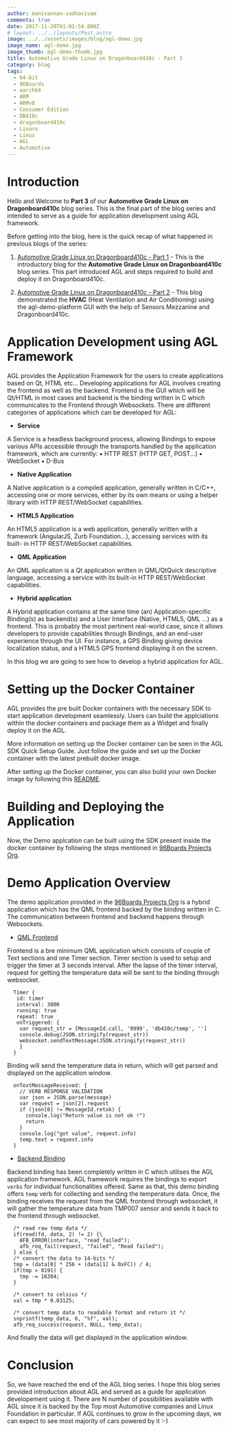 ```yaml
---
author: manivannan-sadhasivam
comments: true
date: 2017-11-28T01:01:54.000Z
# layout: ../../layouts/Post.astro
image: ../../assets/images/blog/agl-demo.jpg
image_name: agl-demo.jpg
image_thumb: agl-demo-thumb.jpg
title: Automotive Grade Linux on Dragonboard410c - Part 3
category: blog
tags:
  - 64-bit
  - 96Boards
  - aarch64
  - ARM
  - ARMv8
  - Consumer Edition
  - DB410c
  - dragonboard410c
  - Linaro
  - Linux
  - AGL
  - Automotive
---
```


# **Introduction**

Hello and Welcome to **Part 3** of our **Automotive Grade Linux on Dragonboard410c**
blog series. This is the final part of the blog series and intended to serve as a guide
for application development using AGL framework.

Before getting into the blog, here is the quick recap of what happened in
previous blogs of the series:

1. [Automotive Grade Linux on Dragonboard410c - Part 1](https://www.96boards.org/blog/agl-on-dragonboard410c-part1/) - This
   is the introductory blog for the **Automotive Grade Linux on Dragonboard410c**
   blog series. This part introduced AGL and steps required to build and deploy
   it on Dragonboard410c.

2. [Automotive Grade Linux on Dragonboard410c - Part 2](https://www.96boards.org/blog/agl-on-dragonboard410c-part2/) - This
   blog demonstrated the **HVAC** (Heat Ventilation and Air Conditioning) using the
   agl-demo-platform GUI with the help of Sensors Mezzanine and Dragonboard410c.

# **Application Development using AGL Framework**

AGL provides the Application Framework for the users to create applications based on Qt, HTML etc...
Developing applications for AGL involves creating the frontend as well as the backend.
Frontend is the GUI which will be Qt/HTML in most cases and backend is the binding
written in C which communicates to the Frontend through Websockets. There are different
categories of applications which can be developed for AGL:

- **Service**

A Service is a headless background process, allowing Bindings to expose
various APIs accessible through the transports handled by the application
framework, which are currently:
▪ HTTP REST (HTTP GET, POST...)
▪ WebSocket
▪ D-Bus

- **Native Application**

A Native application is a compiled application, generally written in C/C++,
accessing one or more services, either by its own means or using a helper
library with HTTP REST/WebSocket capabilities.

- **HTML5 Application**

An HTML5 application is a web application, generally written with a
framework (AngularJS, Zurb Foundation...), accessing services with its built-
in HTTP REST/WebSocket capabilities.

- **QML Application**

An QML application is a Qt application written in QML/QtQuick descriptive
language, accessing a service with its built-in HTTP REST/WebSocket
capabilities.

- **Hybrid application**

A Hybrid application contains at the same time (an) Application-specific
Binding(s) as backend(s) and a User Interface (Native, HTML5, QML ...)
as a frontend. This is probably the most pertinent real-world case, since it allows
developers to provide capabilities through Bindings, and an end-user
experience through the UI. For instance, a GPS Binding giving device
localization status, and a HTML5 GPS frontend displaying it on the screen.

In this blog we are going to see how to develop a hybrid application for AGL.

# **Setting up the Docker Container**

AGL provides the pre built Docker containers with the necessary SDK to start
application development seamlessly. Users can build the applciations within
the docker containers and package them as a Widget and finally deploy it on
the AGL.

More information on setting up the Docker container can be seen in the
AGL SDK Quick Setup Guide.
Just follow the guide and set up the Docker container with the latest
prebuilt docker image.

After setting up the Docker container, you can also build your own Docker image
by following this [README](https://git.automotivelinux.org/AGL/docker-worker-generator/tree/README.md).

# **Building and Deploying the Application**

Now, the Demo applcation can be built using the SDK present inside the docker
container by following the steps mentioned in [96Boards Projects Org](https://github.com/96boards-projects/agl-demo#2-demo-application).

# **Demo Application Overview**

The demo application provided in the [96Boards Projects Org](https://github.com/96boards-projects/agl-demo#2-demo-application)
is a hybrid application which has the QML frontend backed by the binding written in C.
The communication between frontend and backend happens through Websockets.

- [QML Frontend](https://github.com/96boards-projects/agl-demo/tree/master/db410c-temp/app)

Frontend is a bre minimum QML application which consists of couple of Text sections and one
Timer section. Timer section is used to setup and trigger the timer at 3 seconds interval.
After the lapse of the timer interval, request for getting the temperature data will be sent
to the binding through websocket.

```shell
  Timer {
   id: timer
   interval: 3000
   running: true
   repeat: true
   onTriggered: {
    var request_str = [MessageId.call, '9999', 'db410c/temp', '']
    console.debug(JSON.stringify(request_str))
    websocket.sendTextMessage(JSON.stringify(request_str))
    }
  }
```

Binding will send the temperature data in return, which will get parsed and displayed
on the application window.

```shell
  onTextMessageReceived: {
    // VERB RESPONSE VALIDATION
    var json = JSON.parse(message)
    var request = json[2].request
    if (json[0] != MessageId.retok) {
      console.log("Return value is not ok !")
      return
    }
    console.log("got value", request.info)
    temp.text = request.info
  }
```

- [Backend Binding](https://github.com/96boards-projects/agl-demo/tree/master/db410c-temp/binding)

Backend binding has been completely written in C which utilises the AGL application framework.
AGL framework requires the bindings to export `verbs` for individual functionalities offered.
Same as that, this demo binding offers `temp` verb for collecting and sending the temperature data.
Once, the binding receives the request from the QML frontend through websocket, it will gather
the temperature data from TMP007 sensor and sends it back to the frontend through websocket.

```shell
  /* read raw temp data */
  if(read(fd, data, 2) != 2) {\
    AFB_ERROR(interface, "read failed");
    afb_req_fail(request, "failed", "Read failed");
  } else {
  /* convert the data to 14-bits */
  tmp = (data[0] * 256 + (data[1] & 0xFC)) / 4;
  if(tmp > 8191) {
    tmp -= 16384;
  }

  /* convert to celsius */
  val = tmp * 0.03125;

  /* convert temp data to readable format and return it */
  snprintf(temp_data, 6, "%f", val);
  afb_req_success(request, NULL, temp_data);
```

And finally the data will get displayed in the application window.

# **Conclusion**

So, we have reached the end of the AGL blog series. I hope this blog series
provided introduction about AGL and served as a guide for application developement
using it. There are N number of possibilities available with AGL since it is backed
by the Top most Automotive companies and Linux Foundation in particular. If AGL
continues to grow in the upcoming days, we can expect to see most majority of cars
powered by it :-)
